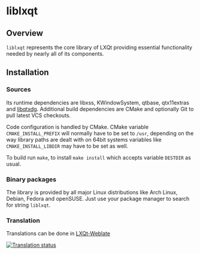 # liblxqt

## Overview

`liblxqt` represents the core library of LXQt providing essential functionality
needed by nearly all of its components.

## Installation

### Sources

Its runtime dependencies are libxss, KWindowSystem, qtbase, qtx11extras and
[libqtxdg](https://github.com/lxqt/libqtxdg).
Additional build dependencies are CMake and optionally Git to pull latest VCS
checkouts. 

Code configuration is handled by CMake. CMake variable `CMAKE_INSTALL_PREFIX`
will normally have to be set to `/usr`, depending on the way library paths are
dealt with on 64bit systems variables like `CMAKE_INSTALL_LIBDIR` may have to be
set as well.

To build run `make`, to install `make install` which accepts variable `DESTDIR`
as usual.

### Binary packages

The library is provided by all major Linux distributions like Arch Linux, Debian,
Fedora and openSUSE. Just use your package manager to search for string `liblxqt`.


### Translation 

Translations can be done in [LXQt-Weblate](https://translate.lxqt-project.org/projects/lxqt-desktop/liblxqt/)

<a href="https://translate.lxqt-project.org/projects/lxqt-desktop/liblxqt/">
<img src="https://translate.lxqt-project.org/widgets/lxqt-desktop/-/liblxqt/multi-auto.svg" alt="Translation status"
</a>

